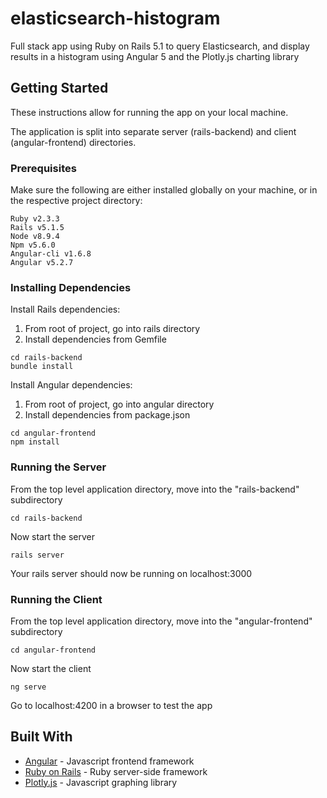 # elasticsearch-histogram
Full stack app using Ruby on Rails 5.1 to query Elasticsearch, and display results in a histogram using Angular 5 and the Plotly.js charting library


## Getting Started

These instructions allow for running the app on your local machine. 

The application is split into separate server (rails-backend) and client (angular-frontend) directories.


### Prerequisites

Make sure the following are either installed globally on your machine, or in the respective project directory:

```
Ruby v2.3.3
Rails v5.1.5
Node v8.9.4
Npm v5.6.0
Angular-cli v1.6.8
Angular v5.2.7
```


### Installing Dependencies

Install Rails dependencies:
1. From root of project, go into rails directory
2. Install dependencies from Gemfile

```
cd rails-backend
bundle install
```

Install Angular dependencies:
1. From root of project, go into angular directory
2. Install dependencies from package.json

```
cd angular-frontend
npm install
```


### Running the Server

From the top level application directory, move into the "rails-backend" subdirectory

```
cd rails-backend
```

Now start the server

```
rails server
```

Your rails server should now be running on localhost:3000


### Running the Client

From the top level application directory, move into the "angular-frontend" subdirectory

```
cd angular-frontend
```

Now start the client

```
ng serve
```

Go to localhost:4200 in a browser to test the app


## Built With

* [Angular](https://angular.io) - Javascript frontend framework
* [Ruby on Rails](http://rubyonrails.org) - Ruby server-side framework
* [Plotly.js](https://plot.ly/javascript/) - Javascript graphing library
